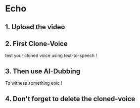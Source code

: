 # Echo
## 1. Upload the video

## 2. First Clone-Voice

test your cloned voice using text-to-speech !

## 3. Then use AI-Dubbing

To witness something epic !

## 4. Don't forget to delete the cloned-voice 
